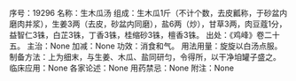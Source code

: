 序号：19296
名称：生木瓜汤
组成：生木瓜1斤（不计个数，去皮瓤称，于砂盆内磨肉并浆），生姜3两（去皮，砂盆内同磨），盐6两（炒），甘草3两，肉豆蔻1分，益智仁3铢，白芷3铢，丁香3铢，桂缩砂3铢，檀香3铢。
出处：《鸡峰》卷二十五。
主治：None
加减：None
功效：消食和气。
用法用量：旋旋以白汤点服。
制备方法：上为细末，与生姜、木瓜、盐同研匀，令得所，以干净垍罐子盛之。
临床应用：None
各家论述：None
用药禁忌：None
附注：None
